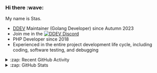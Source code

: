 <h3>Hi there :wave:</h3>

My name is Stas.

- [DDEV](https://github.com/ddev/ddev) Maintainer (Golang Developer) since Autumn 2023
- Join me in the [![DDEV Discord](https://img.shields.io/discord/664580571770388500?logo=discord&logoColor=%23fff&label=DDEV%20Discord&link=https%3A%2F%2Fddev.com%2Fs%2Fdiscord)](https://ddev.com/s/discord)
- PHP Developer since 2018
- Experienced in the entire project development life cycle, including coding, software testing, and debugging

<details>
  <summary>:zap: Recent GitHub Activity</summary>

<!--RECENT_ACTIVITY:start-->
1. 💬 Commented on [#496](https://github.com/ddev/ddev-intellij-plugin/issues/496#issuecomment-3286516145) in [ddev/ddev-intellij-plugin](https://github.com/ddev/ddev-intellij-plugin)<br>
2. ❗️ Opened issue [#29](https://github.com/stasadev/ddev-frankenphp/issues/29) in [stasadev/ddev-frankenphp](https://github.com/stasadev/ddev-frankenphp)<br>
3. 💬 Commented on [#27](https://github.com/stasadev/ddev-frankenphp/pull/27#discussion_r2344991056) in [stasadev/ddev-frankenphp](https://github.com/stasadev/ddev-frankenphp)<br>
4. 👍 Approved [#7617](https://github.com/ddev/ddev/pull/7617#pullrequestreview-3218001768) in [ddev/ddev](https://github.com/ddev/ddev)<br>
5. 👍 Approved [#7599](https://github.com/ddev/ddev/pull/7599#pullrequestreview-3217949543) in [ddev/ddev](https://github.com/ddev/ddev)<br>
6. 💬 Commented on [#7598](https://github.com/ddev/ddev/pull/7598#discussion_r2344805728) in [ddev/ddev](https://github.com/ddev/ddev)<br>
7. 💬 Commented on [#7598](https://github.com/ddev/ddev/pull/7598#discussion_r2344817361) in [ddev/ddev](https://github.com/ddev/ddev)<br>
8. 👍 Approved [#7613](https://github.com/ddev/ddev/pull/7613#pullrequestreview-3217642336) in [ddev/ddev](https://github.com/ddev/ddev)<br>
9. 👍 Approved [#7591](https://github.com/ddev/ddev/pull/7591#pullrequestreview-3216563571) in [ddev/ddev](https://github.com/ddev/ddev)<br>
10. 💬 Commented on [#7615](https://github.com/ddev/ddev/issues/7615#issuecomment-3285152530) in [ddev/ddev](https://github.com/ddev/ddev)<br>
11. 💬 Commented on [#7616](https://github.com/ddev/ddev/issues/7616#issuecomment-3285127299) in [ddev/ddev](https://github.com/ddev/ddev)<br>
12. 💬 Commented on [#7616](https://github.com/ddev/ddev/issues/7616#issuecomment-3285103729) in [ddev/ddev](https://github.com/ddev/ddev)<br>
13. ✌️ Released [v0.4.0: Fix `ddev xdebug` and `ddev launch`](https://github.com/stasadev/ddev-frankenphp/releases/tag/v0.4.0) in [stasadev/ddev-frankenphp](https://github.com/stasadev/ddev-frankenphp)<br>
14. 🎉 Merged PR [#28](https://github.com/stasadev/ddev-frankenphp/pull/28) in [stasadev/ddev-frankenphp](https://github.com/stasadev/ddev-frankenphp)<br>
15. 💬 Commented on [#7616](https://github.com/ddev/ddev/issues/7616#issuecomment-3285065936) in [ddev/ddev](https://github.com/ddev/ddev)<br>
16. 💪 Opened PR [#28](https://github.com/stasadev/ddev-frankenphp/pull/28) in [stasadev/ddev-frankenphp](https://github.com/stasadev/ddev-frankenphp)<br>
17. ✔️ Closed issue [#25](https://github.com/stasadev/ddev-frankenphp/issues/25) in [stasadev/ddev-frankenphp](https://github.com/stasadev/ddev-frankenphp)<br>
18. ✔️ Closed issue [#13](https://github.com/stasadev/ddev-frankenphp/issues/13) in [stasadev/ddev-frankenphp](https://github.com/stasadev/ddev-frankenphp)<br>
19. 🎉 Merged PR [#27](https://github.com/stasadev/ddev-frankenphp/pull/27) in [stasadev/ddev-frankenphp](https://github.com/stasadev/ddev-frankenphp)<br>
20. 💬 Commented on [#7614](https://github.com/ddev/ddev/pull/7614#issuecomment-3284847099) in [ddev/ddev](https://github.com/ddev/ddev)<br>
<!--RECENT_ACTIVITY:end-->

</details>

<details>
  <summary>:zap: GitHub Stats</summary>

  <picture>
    <source
      srcset="https://github-readme-stats.vercel.app/api?username=stasadev&show_icons=true&count_private=true&include_all_commits=true&hide_border=true&theme=tokyonight"
      media="(prefers-color-scheme: dark)"
    />
    <source
      srcset="https://github-readme-stats.vercel.app/api?username=stasadev&show_icons=true&count_private=true&include_all_commits=true&hide_border=true"
      media="(prefers-color-scheme: light), (prefers-color-scheme: no-preference)"
    />
    <img src="https://github-readme-stats.vercel.app/api?username=stasadev&show_icons=true&count_private=true&include_all_commits=true&hide_border=true" />
  </picture>

</details>
